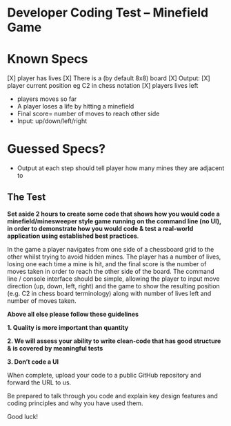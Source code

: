 Developer Coding Test – Minefield Game
======================================

# Known Specs

[X] player has lives
[X] There is a (by default 8x8) board
[X] Output:
  [X] player current position eg C2 in chess notation
  [X] players lives left
  - players moves so far
  - A player loses a life by hitting a minefield
  - Final score= number of moves to reach other side
  - Input: up/down/left/right
    
# Guessed Specs?

- Output at each step should tell player how many mines they are adjacent to


The Test
----------

**Set aside 2 hours to create some code that shows how you would code a minefield/minesweeper style game running on the command line (no UI), in order to demonstrate how you would code & test a real-world application using established best practices**.

In the game a player navigates from one side of a chessboard grid to the other whilst trying to avoid hidden mines. The player has a number of lives, losing one each time a mine is hit, and the final score is the number of moves taken in order to reach the other side of the board. The command line / console interface should be simple, allowing the player to input move direction (up, down, left, right) and the game to show the resulting position (e.g. C2 in chess board terminology) along with number of lives left and number of moves taken.



**Above all else please follow these guidelines**

**1. Quality is more important than quantity**

**2. We will assess your ability to write clean-code that has good structure & is covered by meaningful tests**

**3. Don’t code a UI**

When complete, upload your code to a public GitHub repository and forward the URL to us.

Be prepared to talk through you code and explain key design features and coding principles and why you have used them.

Good luck!